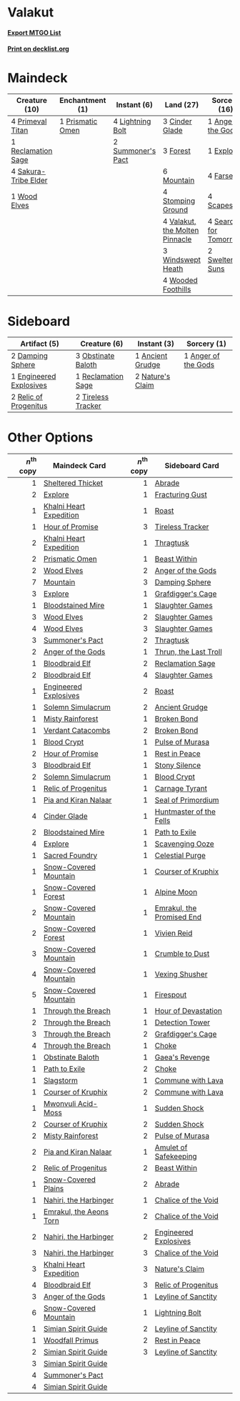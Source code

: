 # Valakut

#### [Export MTGO List](../collection/Valakut/Valakut.txt)
#### [Print on decklist.org](http://decklist.org/?deckmain=1%09Anger%20of%20the%20Gods%0A3%09Cinder%20Glade%0A1%09Explore%0A4%09Farseek%0A3%09Forest%0A4%09Lightning%20Bolt%0A6%09Mountain%0A4%09Primeval%20Titan%0A1%09Prismatic%20Omen%0A1%09Reclamation%20Sage%0A4%09Sakura-Tribe%20Elder%0A4%09Scapeshift%0A4%09Search%20for%20Tomorrow%0A4%09Stomping%20Ground%0A2%09Summoner's%20Pact%0A2%09Sweltering%20Suns%0A4%09Valakut,%20the%20Molten%20Pinnacle%0A3%09Windswept%20Heath%0A1%09Wood%20Elves%0A4%09Wooded%20Foothills&deckside=1%09Ancient%20Grudge%0A1%09Anger%20of%20the%20Gods%0A2%09Damping%20Sphere%0A1%09Engineered%20Explosives%0A2%09Nature's%20Claim%0A3%09Obstinate%20Baloth%0A1%09Reclamation%20Sage%0A2%09Relic%20of%20Progenitus%0A2%09Tireless%20Tracker)
# Maindeck

|                                         Creature (10)                                         |                                      Enchantment (1)                                      |                                        Instant (6)                                         |                                                Land (27)                                                |                                          Sorcery (16)                                          |
|-----------------------------------------------------------------------------------------------|-------------------------------------------------------------------------------------------|--------------------------------------------------------------------------------------------|---------------------------------------------------------------------------------------------------------|------------------------------------------------------------------------------------------------|
|4 [Primeval Titan](http://gatherer.wizards.com/Pages/Card/Details.aspx?multiverseid=397688)    |1 [Prismatic Omen](http://gatherer.wizards.com/Pages/Card/Details.aspx?multiverseid=151989)|4 [Lightning Bolt](http://gatherer.wizards.com/Pages/Card/Details.aspx?multiverseid=234704) |3 [Cinder Glade](http://gatherer.wizards.com/Pages/Card/Details.aspx?multiverseid=405097)                |1 [Anger of the Gods](http://gatherer.wizards.com/Pages/Card/Details.aspx?multiverseid=438682)  |
|1 [Reclamation Sage](http://gatherer.wizards.com/Pages/Card/Details.aspx?multiverseid=430359)  |                                                                                           |2 [Summoner's Pact](http://gatherer.wizards.com/Pages/Card/Details.aspx?multiverseid=370563)|3 [Forest](http://gatherer.wizards.com/Pages/Card/Details.aspx?multiverseid=439605)                      |1 [Explore](http://gatherer.wizards.com/Pages/Card/Details.aspx?multiverseid=425950)            |
|4 [Sakura-Tribe Elder](http://gatherer.wizards.com/Pages/Card/Details.aspx?multiverseid=382351)|                                                                                           |                                                                                            |6 [Mountain](http://gatherer.wizards.com/Pages/Card/Details.aspx?multiverseid=439604)                    |4 [Farseek](http://gatherer.wizards.com/Pages/Card/Details.aspx?multiverseid=433081)            |
|1 [Wood Elves](http://gatherer.wizards.com/Pages/Card/Details.aspx?multiverseid=4327)          |                                                                                           |                                                                                            |4 [Stomping Ground](http://gatherer.wizards.com/Pages/Card/Details.aspx?multiverseid=405110)             |4 [Scapeshift](http://gatherer.wizards.com/Pages/Card/Details.aspx?multiverseid=146593)         |
|                                                                                               |                                                                                           |                                                                                            |4 [Valakut, the Molten Pinnacle](http://gatherer.wizards.com/Pages/Card/Details.aspx?multiverseid=190400)|4 [Search for Tomorrow](http://gatherer.wizards.com/Pages/Card/Details.aspx?multiverseid=205408)|
|                                                                                               |                                                                                           |                                                                                            |3 [Windswept Heath](http://gatherer.wizards.com/Pages/Card/Details.aspx?multiverseid=405115)             |2 [Sweltering Suns](http://gatherer.wizards.com/Pages/Card/Details.aspx?multiverseid=426851)    |
|                                                                                               |                                                                                           |                                                                                            |4 [Wooded Foothills](http://gatherer.wizards.com/Pages/Card/Details.aspx?multiverseid=405116)            |                                                                                                |


# Sideboard

|                                           Artifact (5)                                           |                                        Creature (6)                                         |                                        Instant (3)                                        |                                         Sorcery (1)                                          |
|--------------------------------------------------------------------------------------------------|---------------------------------------------------------------------------------------------|-------------------------------------------------------------------------------------------|----------------------------------------------------------------------------------------------|
|2 [Damping Sphere](http://gatherer.wizards.com/Pages/Card/Details.aspx?multiverseid=443101)       |3 [Obstinate Baloth](http://gatherer.wizards.com/Pages/Card/Details.aspx?multiverseid=438745)|1 [Ancient Grudge](http://gatherer.wizards.com/Pages/Card/Details.aspx?multiverseid=425913)|1 [Anger of the Gods](http://gatherer.wizards.com/Pages/Card/Details.aspx?multiverseid=438682)|
|1 [Engineered Explosives](http://gatherer.wizards.com/Pages/Card/Details.aspx?multiverseid=370549)|1 [Reclamation Sage](http://gatherer.wizards.com/Pages/Card/Details.aspx?multiverseid=430359)|2 [Nature's Claim](http://gatherer.wizards.com/Pages/Card/Details.aspx?multiverseid=438743)|                                                                                              |
|2 [Relic of Progenitus](http://gatherer.wizards.com/Pages/Card/Details.aspx?multiverseid=205326)  |2 [Tireless Tracker](http://gatherer.wizards.com/Pages/Card/Details.aspx?multiverseid=409997)|                                                                                           |                                                                                              |


# Other Options

|*n*<sup>th</sup> copy|                                          Maindeck Card                                           |*n*<sup>th</sup> copy|                                           Sideboard Card                                           |
|--------------------:|--------------------------------------------------------------------------------------------------|--------------------:|----------------------------------------------------------------------------------------------------|
|                    1|[Sheltered Thicket](http://gatherer.wizards.com/Pages/Card/Details.aspx?multiverseid=426950)      |                    1|[Abrade](http://gatherer.wizards.com/Pages/Card/Details.aspx?multiverseid=430772)                   |
|                    2|[Explore](http://gatherer.wizards.com/Pages/Card/Details.aspx?multiverseid=425950)                |                    1|[Fracturing Gust](http://gatherer.wizards.com/Pages/Card/Details.aspx?multiverseid=386290)          |
|                    1|[Khalni Heart Expedition](http://gatherer.wizards.com/Pages/Card/Details.aspx?multiverseid=401660)|                    1|[Roast](http://gatherer.wizards.com/Pages/Card/Details.aspx?multiverseid=394667)                    |
|                    1|[Hour of Promise](http://gatherer.wizards.com/Pages/Card/Details.aspx?multiverseid=430809)        |                    3|[Tireless Tracker](http://gatherer.wizards.com/Pages/Card/Details.aspx?multiverseid=409997)         |
|                    2|[Khalni Heart Expedition](http://gatherer.wizards.com/Pages/Card/Details.aspx?multiverseid=401660)|                    1|[Thragtusk](http://gatherer.wizards.com/Pages/Card/Details.aspx?multiverseid=425968)                |
|                    2|[Prismatic Omen](http://gatherer.wizards.com/Pages/Card/Details.aspx?multiverseid=151989)         |                    1|[Beast Within](http://gatherer.wizards.com/Pages/Card/Details.aspx?multiverseid=423482)             |
|                    2|[Wood Elves](http://gatherer.wizards.com/Pages/Card/Details.aspx?multiverseid=4327)               |                    2|[Anger of the Gods](http://gatherer.wizards.com/Pages/Card/Details.aspx?multiverseid=438682)        |
|                    7|[Mountain](http://gatherer.wizards.com/Pages/Card/Details.aspx?multiverseid=439604)               |                    3|[Damping Sphere](http://gatherer.wizards.com/Pages/Card/Details.aspx?multiverseid=443101)           |
|                    3|[Explore](http://gatherer.wizards.com/Pages/Card/Details.aspx?multiverseid=425950)                |                    1|[Grafdigger's Cage](http://gatherer.wizards.com/Pages/Card/Details.aspx?multiverseid=426046)        |
|                    1|[Bloodstained Mire](http://gatherer.wizards.com/Pages/Card/Details.aspx?multiverseid=405094)      |                    1|[Slaughter Games](http://gatherer.wizards.com/Pages/Card/Details.aspx?multiverseid=290532)          |
|                    3|[Wood Elves](http://gatherer.wizards.com/Pages/Card/Details.aspx?multiverseid=4327)               |                    2|[Slaughter Games](http://gatherer.wizards.com/Pages/Card/Details.aspx?multiverseid=290532)          |
|                    4|[Wood Elves](http://gatherer.wizards.com/Pages/Card/Details.aspx?multiverseid=4327)               |                    3|[Slaughter Games](http://gatherer.wizards.com/Pages/Card/Details.aspx?multiverseid=290532)          |
|                    3|[Summoner's Pact](http://gatherer.wizards.com/Pages/Card/Details.aspx?multiverseid=370563)        |                    2|[Thragtusk](http://gatherer.wizards.com/Pages/Card/Details.aspx?multiverseid=425968)                |
|                    2|[Anger of the Gods](http://gatherer.wizards.com/Pages/Card/Details.aspx?multiverseid=438682)      |                    1|[Thrun, the Last Troll](http://gatherer.wizards.com/Pages/Card/Details.aspx?multiverseid=214050)    |
|                    1|[Bloodbraid Elf](http://gatherer.wizards.com/Pages/Card/Details.aspx?multiverseid=423509)         |                    2|[Reclamation Sage](http://gatherer.wizards.com/Pages/Card/Details.aspx?multiverseid=430359)         |
|                    2|[Bloodbraid Elf](http://gatherer.wizards.com/Pages/Card/Details.aspx?multiverseid=423509)         |                    4|[Slaughter Games](http://gatherer.wizards.com/Pages/Card/Details.aspx?multiverseid=290532)          |
|                    1|[Engineered Explosives](http://gatherer.wizards.com/Pages/Card/Details.aspx?multiverseid=370549)  |                    2|[Roast](http://gatherer.wizards.com/Pages/Card/Details.aspx?multiverseid=394667)                    |
|                    1|[Solemn Simulacrum](http://gatherer.wizards.com/Pages/Card/Details.aspx?multiverseid=420612)      |                    2|[Ancient Grudge](http://gatherer.wizards.com/Pages/Card/Details.aspx?multiverseid=425913)           |
|                    1|[Misty Rainforest](http://gatherer.wizards.com/Pages/Card/Details.aspx?multiverseid=426065)       |                    1|[Broken Bond](http://gatherer.wizards.com/Pages/Card/Details.aspx?multiverseid=443045)              |
|                    1|[Verdant Catacombs](http://gatherer.wizards.com/Pages/Card/Details.aspx?multiverseid=426074)      |                    2|[Broken Bond](http://gatherer.wizards.com/Pages/Card/Details.aspx?multiverseid=443045)              |
|                    1|[Blood Crypt](http://gatherer.wizards.com/Pages/Card/Details.aspx?multiverseid=405093)            |                    1|[Pulse of Murasa](http://gatherer.wizards.com/Pages/Card/Details.aspx?multiverseid=407651)          |
|                    2|[Hour of Promise](http://gatherer.wizards.com/Pages/Card/Details.aspx?multiverseid=430809)        |                    1|[Rest in Peace](http://gatherer.wizards.com/Pages/Card/Details.aspx?multiverseid=442021)            |
|                    3|[Bloodbraid Elf](http://gatherer.wizards.com/Pages/Card/Details.aspx?multiverseid=423509)         |                    1|[Stony Silence](http://gatherer.wizards.com/Pages/Card/Details.aspx?multiverseid=425850)            |
|                    2|[Solemn Simulacrum](http://gatherer.wizards.com/Pages/Card/Details.aspx?multiverseid=420612)      |                    1|[Blood Crypt](http://gatherer.wizards.com/Pages/Card/Details.aspx?multiverseid=405093)              |
|                    1|[Relic of Progenitus](http://gatherer.wizards.com/Pages/Card/Details.aspx?multiverseid=205326)    |                    1|[Carnage Tyrant](http://gatherer.wizards.com/Pages/Card/Details.aspx?multiverseid=435334)           |
|                    1|[Pia and Kiran Nalaar](http://gatherer.wizards.com/Pages/Card/Details.aspx?multiverseid=442783)   |                    1|[Seal of Primordium](http://gatherer.wizards.com/Pages/Card/Details.aspx?multiverseid=425960)       |
|                    4|[Cinder Glade](http://gatherer.wizards.com/Pages/Card/Details.aspx?multiverseid=405097)           |                    1|[Huntmaster of the Fells](http://gatherer.wizards.com/Pages/Card/Details.aspx?multiverseid=439333)  |
|                    2|[Bloodstained Mire](http://gatherer.wizards.com/Pages/Card/Details.aspx?multiverseid=405094)      |                    1|[Path to Exile](http://gatherer.wizards.com/Pages/Card/Details.aspx?multiverseid=370408)            |
|                    4|[Explore](http://gatherer.wizards.com/Pages/Card/Details.aspx?multiverseid=425950)                |                    1|[Scavenging Ooze](http://gatherer.wizards.com/Pages/Card/Details.aspx?multiverseid=425959)          |
|                    1|[Sacred Foundry](http://gatherer.wizards.com/Pages/Card/Details.aspx?multiverseid=405106)         |                    1|[Celestial Purge](http://gatherer.wizards.com/Pages/Card/Details.aspx?multiverseid=397699)          |
|                    1|[Snow-Covered Mountain](http://gatherer.wizards.com/Pages/Card/Details.aspx?multiverseid=184814)  |                    1|[Courser of Kruphix](http://gatherer.wizards.com/Pages/Card/Details.aspx?multiverseid=442153)       |
|                    1|[Snow-Covered Forest](http://gatherer.wizards.com/Pages/Card/Details.aspx?multiverseid=184812)    |                    1|[Alpine Moon](http://gatherer.wizards.com/Pages/Card/Details.aspx?multiverseid=447264)              |
|                    2|[Snow-Covered Mountain](http://gatherer.wizards.com/Pages/Card/Details.aspx?multiverseid=184814)  |                    1|[Emrakul, the Promised End](http://gatherer.wizards.com/Pages/Card/Details.aspx?multiverseid=414295)|
|                    2|[Snow-Covered Forest](http://gatherer.wizards.com/Pages/Card/Details.aspx?multiverseid=184812)    |                    1|[Vivien Reid](http://gatherer.wizards.com/Pages/Card/Details.aspx?multiverseid=447344)              |
|                    3|[Snow-Covered Mountain](http://gatherer.wizards.com/Pages/Card/Details.aspx?multiverseid=184814)  |                    1|[Crumble to Dust](http://gatherer.wizards.com/Pages/Card/Details.aspx?multiverseid=401850)          |
|                    4|[Snow-Covered Mountain](http://gatherer.wizards.com/Pages/Card/Details.aspx?multiverseid=184814)  |                    1|[Vexing Shusher](http://gatherer.wizards.com/Pages/Card/Details.aspx?multiverseid=146016)           |
|                    5|[Snow-Covered Mountain](http://gatherer.wizards.com/Pages/Card/Details.aspx?multiverseid=184814)  |                    1|[Firespout](http://gatherer.wizards.com/Pages/Card/Details.aspx?multiverseid=386289)                |
|                    1|[Through the Breach](http://gatherer.wizards.com/Pages/Card/Details.aspx?multiverseid=430684)     |                    1|[Hour of Devastation](http://gatherer.wizards.com/Pages/Card/Details.aspx?multiverseid=430786)      |
|                    2|[Through the Breach](http://gatherer.wizards.com/Pages/Card/Details.aspx?multiverseid=430684)     |                    1|[Detection Tower](http://gatherer.wizards.com/Pages/Card/Details.aspx?multiverseid=447386)          |
|                    3|[Through the Breach](http://gatherer.wizards.com/Pages/Card/Details.aspx?multiverseid=430684)     |                    2|[Grafdigger's Cage](http://gatherer.wizards.com/Pages/Card/Details.aspx?multiverseid=426046)        |
|                    4|[Through the Breach](http://gatherer.wizards.com/Pages/Card/Details.aspx?multiverseid=430684)     |                    1|[Choke](http://gatherer.wizards.com/Pages/Card/Details.aspx?multiverseid=430685)                    |
|                    1|[Obstinate Baloth](http://gatherer.wizards.com/Pages/Card/Details.aspx?multiverseid=438745)       |                    1|[Gaea's Revenge](http://gatherer.wizards.com/Pages/Card/Details.aspx?multiverseid=398501)           |
|                    1|[Path to Exile](http://gatherer.wizards.com/Pages/Card/Details.aspx?multiverseid=370408)          |                    2|[Choke](http://gatherer.wizards.com/Pages/Card/Details.aspx?multiverseid=430685)                    |
|                    1|[Slagstorm](http://gatherer.wizards.com/Pages/Card/Details.aspx?multiverseid=214054)              |                    1|[Commune with Lava](http://gatherer.wizards.com/Pages/Card/Details.aspx?multiverseid=394521)        |
|                    1|[Courser of Kruphix](http://gatherer.wizards.com/Pages/Card/Details.aspx?multiverseid=442153)     |                    2|[Commune with Lava](http://gatherer.wizards.com/Pages/Card/Details.aspx?multiverseid=394521)        |
|                    1|[Mwonvuli Acid-Moss](http://gatherer.wizards.com/Pages/Card/Details.aspx?multiverseid=118888)     |                    1|[Sudden Shock](http://gatherer.wizards.com/Pages/Card/Details.aspx?multiverseid=370388)             |
|                    2|[Courser of Kruphix](http://gatherer.wizards.com/Pages/Card/Details.aspx?multiverseid=442153)     |                    2|[Sudden Shock](http://gatherer.wizards.com/Pages/Card/Details.aspx?multiverseid=370388)             |
|                    2|[Misty Rainforest](http://gatherer.wizards.com/Pages/Card/Details.aspx?multiverseid=426065)       |                    2|[Pulse of Murasa](http://gatherer.wizards.com/Pages/Card/Details.aspx?multiverseid=407651)          |
|                    2|[Pia and Kiran Nalaar](http://gatherer.wizards.com/Pages/Card/Details.aspx?multiverseid=442783)   |                    1|[Amulet of Safekeeping](http://gatherer.wizards.com/Pages/Card/Details.aspx?multiverseid=447363)    |
|                    2|[Relic of Progenitus](http://gatherer.wizards.com/Pages/Card/Details.aspx?multiverseid=205326)    |                    2|[Beast Within](http://gatherer.wizards.com/Pages/Card/Details.aspx?multiverseid=423482)             |
|                    1|[Snow-Covered Plains](http://gatherer.wizards.com/Pages/Card/Details.aspx?multiverseid=184815)    |                    2|[Abrade](http://gatherer.wizards.com/Pages/Card/Details.aspx?multiverseid=430772)                   |
|                    1|[Nahiri, the Harbinger](http://gatherer.wizards.com/Pages/Card/Details.aspx?multiverseid=410012)  |                    1|[Chalice of the Void](http://gatherer.wizards.com/Pages/Card/Details.aspx?multiverseid=370411)      |
|                    1|[Emrakul, the Aeons Torn](http://gatherer.wizards.com/Pages/Card/Details.aspx?multiverseid=397905)|                    2|[Chalice of the Void](http://gatherer.wizards.com/Pages/Card/Details.aspx?multiverseid=370411)      |
|                    2|[Nahiri, the Harbinger](http://gatherer.wizards.com/Pages/Card/Details.aspx?multiverseid=410012)  |                    2|[Engineered Explosives](http://gatherer.wizards.com/Pages/Card/Details.aspx?multiverseid=370549)    |
|                    3|[Nahiri, the Harbinger](http://gatherer.wizards.com/Pages/Card/Details.aspx?multiverseid=410012)  |                    3|[Chalice of the Void](http://gatherer.wizards.com/Pages/Card/Details.aspx?multiverseid=370411)      |
|                    3|[Khalni Heart Expedition](http://gatherer.wizards.com/Pages/Card/Details.aspx?multiverseid=401660)|                    3|[Nature's Claim](http://gatherer.wizards.com/Pages/Card/Details.aspx?multiverseid=438743)           |
|                    4|[Bloodbraid Elf](http://gatherer.wizards.com/Pages/Card/Details.aspx?multiverseid=423509)         |                    3|[Relic of Progenitus](http://gatherer.wizards.com/Pages/Card/Details.aspx?multiverseid=205326)      |
|                    3|[Anger of the Gods](http://gatherer.wizards.com/Pages/Card/Details.aspx?multiverseid=438682)      |                    1|[Leyline of Sanctity](http://gatherer.wizards.com/Pages/Card/Details.aspx?multiverseid=397677)      |
|                    6|[Snow-Covered Mountain](http://gatherer.wizards.com/Pages/Card/Details.aspx?multiverseid=184814)  |                    1|[Lightning Bolt](http://gatherer.wizards.com/Pages/Card/Details.aspx?multiverseid=234704)           |
|                    1|[Simian Spirit Guide](http://gatherer.wizards.com/Pages/Card/Details.aspx?multiverseid=442137)    |                    2|[Leyline of Sanctity](http://gatherer.wizards.com/Pages/Card/Details.aspx?multiverseid=397677)      |
|                    1|[Woodfall Primus](http://gatherer.wizards.com/Pages/Card/Details.aspx?multiverseid=370406)        |                    2|[Rest in Peace](http://gatherer.wizards.com/Pages/Card/Details.aspx?multiverseid=442021)            |
|                    2|[Simian Spirit Guide](http://gatherer.wizards.com/Pages/Card/Details.aspx?multiverseid=442137)    |                    3|[Leyline of Sanctity](http://gatherer.wizards.com/Pages/Card/Details.aspx?multiverseid=397677)      |
|                    3|[Simian Spirit Guide](http://gatherer.wizards.com/Pages/Card/Details.aspx?multiverseid=442137)    |                     |                                                                                                    |
|                    4|[Summoner's Pact](http://gatherer.wizards.com/Pages/Card/Details.aspx?multiverseid=370563)        |                     |                                                                                                    |
|                    4|[Simian Spirit Guide](http://gatherer.wizards.com/Pages/Card/Details.aspx?multiverseid=442137)    |                     |                                                                                                    |

